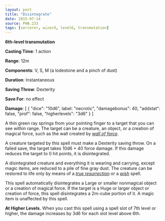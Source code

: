 ```yaml
---
layout: post
title: "Disintegrate"
date: 2015-07-14
source: PHB.233
tags: [sorcerer, wizard, level6, transmutation]
---
```


**6th-level transmutation**

**Casting Time**: 1 action

**Range**: 12m

**Components**: V, S, M (a lodestone and a pinch of dust)

**Duration**: Instantaneous

**Saving Throw**: Dexterity

**Save For**: no effect

**Damage**: [ { "dice": "10d6", label: "necrotic", "damagebonus": 40, "addstat": false, "prof": false, "higherlevels": "3d6" } ]

A thin green ray springs from your pointing finger to a target that you can see within range. The target can be a creature, an object, or a creation of magical force, such as the wall created by *[wall of force](../wall-of-force/ "wall of force (lvl 5)")*.

A creature targeted by this spell must make a Dexterity saving throw. On a failed save, the target takes 10d6 + 40 force damage. If this damage reduces the target to 0 hit points, it is disintegrated.

A disintegrated creature and everything it is wearing and carrying, except magic items, are reduced to a pile of fine gray dust. The creature can be restored to life only by means of a *[true resurrection](../true-resurrection/ "true resurrection (lvl 9)")* or a *[wish](../wish/ "wish (lvl 9)")* spell.

This spell automatically disintegrates a Large or smaller nonmagical object or a creation of magical force. If the target is a Huge or larger object or creation of force, this spell disintegrates a 2m-cube portion of it. A magic item is unaffected by this spell.

**At Higher Levels.** When you cast this spell using a spell slot of 7th level or higher, the damage increases by 3d6 for each slot level above 6th.
